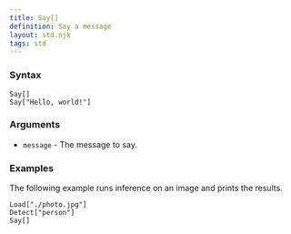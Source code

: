 ```yaml
---
title: Say[]
definition: Say a message
layout: std.njk
tags: std
---
```


### Syntax

```
Say[]
Say["Hello, world!"]
```

### Arguments

- `message` - The message to say.

### Examples

The following example runs inference on an image and prints the results.

```
Load["./photo.jpg"]
Detect["person"]
Say[]
```